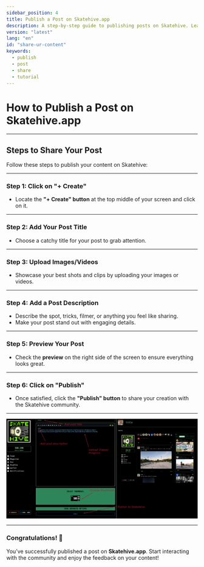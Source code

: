 ```yaml
---
sidebar_position: 4
title: Publish a Post on Skatehive.app
description: A step-by-step guide to publishing posts on Skatehive. Learn how to create, upload media, add descriptions, and share your content with the Skatehive community.
version: "latest"
lang: "en"
id: "share-ur-content"
keywords:
  - publish
  - post
  - share
  - tutorial
---
```


# How to Publish a Post on Skatehive.app

---

## Steps to Share Your Post

Follow these steps to publish your content on Skatehive:

---

### Step 1: Click on "+ Create"

- Locate the **"+ Create" button** at the top middle of your screen and click on it.

---

### Step 2: Add Your Post Title

- Choose a catchy title for your post to grab attention.

---

### Step 3: Upload Images/Videos

- Showcase your best shots and clips by uploading your images or videos.

---

### Step 4: Add a Post Description

- Describe the spot, tricks, filmer, or anything you feel like sharing.  
- Make your post stand out with engaging details.

---

### Step 5: Preview Your Post

- Check the **preview** on the right side of the screen to ensure everything looks great.

---

### Step 6: Click on "Publish"

- Once satisfied, click the **"Publish" button** to share your creation with the Skatehive community.

---

![Publish Post](../../../../../src/assets/Tuto--basic/1.png)

---

### Congratulations! 🎉  

You’ve successfully published a post on **Skatehive.app**. Start interacting with the community and enjoy the feedback on your content!
